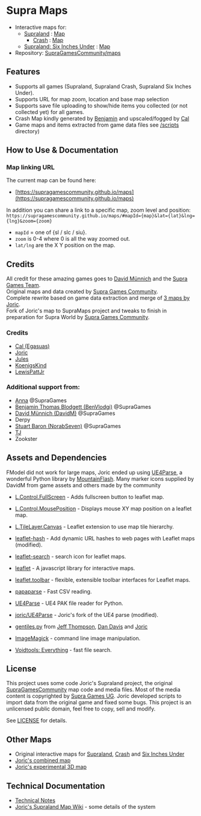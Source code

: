 # Supra Maps

* Interactive maps for:
  - [Supraland](https://store.steampowered.com/app/813630/Supraland/) : [Map](https://supragamescommunity.github.io/maps#mapId=sl)
    - [Crash](https://store.steampowered.com/app/1093730/Supraland_Crash/) : [Map](https://supragamescommunity.github.io/maps#mapId=slc)
  - [Supraland: Six Inches Under](https://store.steampowered.com/app/1522870/Supraland_Six_Inches_Under/) : [Map](https://supragamescommunity.github.io/maps#mapId=siu)
* Repository: [SupraGamesCommunity/maps](https://github.com/SupraGamesCommunity/maps)

## Features
* Supports all games (Supraland, Supraland Crash, Supraland Six Inches Under).
* Supports URL for map zoom, location and base map selection
* Supports save file uploading to show/hide items you collected (or not collected yet) for all games.
* Crash Map kindly generated by [Benjamin](https://github.com/BenVlodgi) and upscaled/fogged by [Cal](https://github.com/Egasuas)
* Game maps and items extracted from game data files see [/scripts](https://github.com/SupraGamesCommunity/maps/tree/main/scripts) directory)
## How to Use & Documentation

### Map linking URL

The current map can be found here:
- [https://supragamescommunity.github.io/maps](https://supragamescommunity.github.io/maps)

In addition you can share a link to a specific map, zoom level and position:  
`https://supragamescommunity.github.io/maps/#mapId={map}&lat={lat}&lng={lng}&zoom={zoom}`
- `mapId` = one of {sl / slc / siu}.
- `zoom` is 0-4 where 0 is all the way zoomed out.
- `lat/lng` are the X Y position on the map.

## Credits

All credit for these amazing games goes to [David Münnich](http://www.david-m.org) and the [Supra Games Team](https://store.steampowered.com/developer/SupraGames).  
Original maps and data created by [Supra Games Community](https://github.com/supragamescommunity).  
Complete rewrite based on game data extraction and merge of [3 maps by Joric](https://github.com/joric/supraland).  
Fork of Joric's map to SupraMaps project and tweaks to finish in preparation for Supra World by [Supra Games Community](https://github.com/SupraGamesCommunity/).  

### Credits
- [Cal (Egasuas)](https://github.com/Egasuas)
- [Joric](https://github.com/joric)
- [Jules](https://github.com/jules43)
- [KoenigsKind](https://github.com/KoenigsKind)
- [LewisPattJr](https://github.com/LewisPattJr)

### Additional support from: 
- [Anna](https://github.com/PrismAnna) @SupraGames
- [Benjamin Thomas Blodgett (BenVlodgi)](https://github.com/BenVlodgi) @SupraGames
- [David Münnich (DavidM)](http://www.david-m.org) @SupraGames
- Derpy
- [Stuart Baron (NorabSeven)](https://github.com/norab7) @SupraGames
- [TJ](https://github.com/TJ999M)
- Zookster 

## Assets and Dependencies

FModel did not work for large maps, Joric ended up using [UE4Parse](https://github.com/MinshuG/pyUE4Parse), a wonderful Python library by [MountainFlash](https://github.com/MinshuG/).
Many marker icons supplied by DavidM from game assets and others made by the community 

- [L.Control.FullScreen](https://github.com/brunob/leaflet.fullscreen) - Adds fullscreen button to leaflet map.
- [L.Control.MousePosition](https://github.com/ardhi/Leaflet.MousePosition) - Displays mouse XY map position on a leaflet map.
- [L.TileLayer.Canvas](https://github.com/GIAPspzoo/L.TileLayer.Canvas) - Leaflet extension to use map tile hierarchy.
- [leaflet-hash](https://github.com/mlevans/leaflet-hash) - Add dynamic URL hashes to web pages with Leaflet maps (modified).
- [leaflet-search](https://github.com/stefanocudini/leaflet-search) - search icon for leaflet maps.
- [leaflet](https://leafletjs.com/) - A javascript library for interactive maps.
- [leaflet.toolbar](https://github.com/Leaflet/Leaflet.toolbar) -  flexible, extensible toolbar interfaces for Leaflet maps.
- [papaparse](https://github.com/mholt/PapaParse) - Fast CSV reading.
- [UE4Parse](https://github.com/MinshuG/pyUE4Parse) - UE4 PAK file reader for Python.
- [joric/UE4Parse](https://github.com/joric/pyUE4Parse.git) - Joric's fork of the UE4 parse (modified).
- [gentiles.py](https://github.com/danizen/campaign-map/blob/master/gentiles.py) from [Jeff Thompson](jeffreythomson.org), [Dan Davis](danizen.net) and [Joric](https://github.com/joric/)

- [ImageMagick](https://imagemagick.org/index.php) - command line image manipulation.
- [Voidtools: Everything](https://www.voidtools.com/downloads/) - fast file search.

## License
This project uses some code Joric's Supraland project, the original [SupraGamesCommunity](https://github.com/SupraGamesCommunity/) map code and media files. Most of the media content is copyrighted by [Supra Games UG](www.supragames.de). Joric developed scripts to import data from the original game and fixed some bugs. This project is an unlicensed public domain, feel free to copy, sell and modify.

See [LICENSE](https://github.com/SupraGamesCommunity/maps/blob/main/LICENSE) for details.

## Other Maps
- Original interactive maps for [Supraland](https://supragamescommunity.github.io/map-sl/), [Crash](https://supragamescommunity.github.io/map-slc/) and [Six Inches Under](https://supragamescommunity.github.io/map-siu/)
- [Joric's combined map](https://joric.github.io/supraland)
- [Joric's experimental 3D map](https://joric.github.io/supraland/3d/)

## Technical Documentation
- [Technical Notes](https://github.com/SupraGamesCommunity/maps/blob/main/doc/technicalnotes.md)
- [Joric's Supraland Map Wiki](https://github.com/joric/supraland/wiki) - some details of the system


